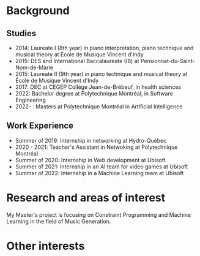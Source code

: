
  
# Background
## Studies
* 2014: Laureate I (8th year) in piano interpretation, piano technique and musical theory at École de Musique Vincent d'Indy
* 2015: DES and International Baccalaureate (IB) at Pensionnat-du-Saint-Nom-de-Marie
* 2015: Laureate II (9th year) in piano technique and musical theory at École de Musique Vincent d'Indy
* 2017: DEC at CEGEP Collège Jean-de-Brébeuf, in health sciences
* 2022: Bachelor degree at Polytechnique Montréal, in Software Engineering
* 2022- : Masters at Polytechnique Montréal in Artificial Intelligence

## Work Experience
- Summer of 2019: Internship in networking at Hydro-Québec
- 2020 - 2021: Teacher's Assistant in Netwoking at Polytechnique Montréal
- Summer of 2020: Internship in Web development at Ubisoft
- Summer of 2021: Internship in an AI team for video games at Ubisoft
- Summer of 2022: Internship in a Machine Learning team at Ubisoft

# Research and areas of interest
My Master's project is focusing on Constraint Programming and Machine Learning in the field of Music Generation. 

# Other interests
